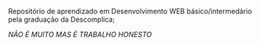 Repositório de aprendizado em Desenvolvimento WEB básico/intermedário pela graduação da Descomplica;

*NÃO É MUITO MAS É TRABALHO HONESTO*
